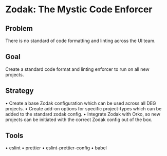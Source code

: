 # Zodak: The Mystic Code Enforcer

## Problem
There is no standard of code formatting and linting across the UI team.

## Goal
Create a standard code format and linting enforcer to run on all new projects.

## Strategy
• Create a base Zodak configuration which can be used across all DEG projects.
• Create add-on options for specific project-types which can be added to the standard zodak config.
• Integrate Zodak with Orko, so new projects can be initiated with the correct Zodak config out of the box.

## Tools
• eslint
• prettier
• eslint-prettier-config
• babel